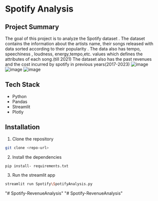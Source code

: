 # Spotify Analysis

## Project Summary
The goal of this project is to analyze the Spotify dataset . The dataset contains the information about the artists name, their songs released with data  sorted according to their popularity . The data also has tempo, speechiness , loudness, energy,tempo,etc. values which defines the attributes of each song.(till 2021)
The dataset also has the past revenues and the cost incurred by spotify in previous years(2017-2023)
![image](https://github.com/user-attachments/assets/831a253b-9a1d-44ce-8306-07de2c0f4534) ![image](https://github.com/user-attachments/assets/3646c7a4-0533-4e48-abb9-b6669a3f02f5)
![image](https://github.com/user-attachments/assets/85539075-ed7b-4181-b2f2-f870f817fadb)




## Tech Stack
- Python
- Pandas
- Streamlit
- Plotly

## Installation

1. Clone the repository
```bash
git clone <repo-url>
```

2. Install the dependencies
``` bash
pip install- requirements.txt
```

3. Run the streamlit app
```bash
streamlit run Spotify\SpotifyAnalysis.py
```
"# Spotify-RevenueAnalysis" 
"# Spotify-RevenueAnalysis" 
